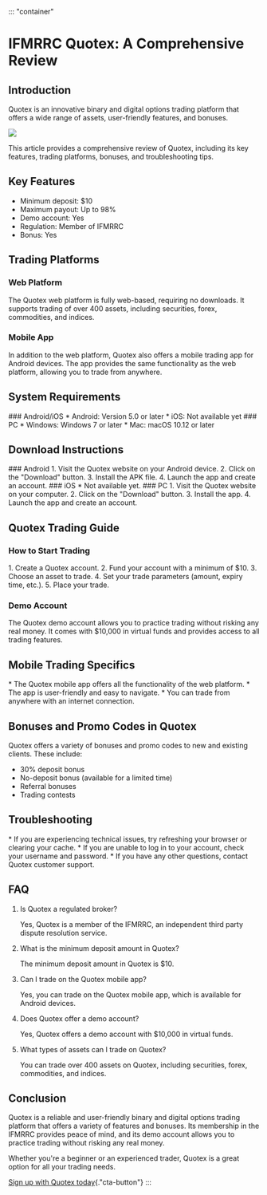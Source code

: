 ::: \"container\"
# IFMRRC Quotex: A Comprehensive Review

## Introduction

Quotex is an innovative binary and digital options trading platform that
offers a wide range of assets, user-friendly features, and bonuses.

[![](https://static.quotex.io/files/4_en/300_250.jpg)](https://traff.sbs/brokerqxlid)

This article provides a comprehensive review of Quotex, including its
key features, trading platforms, bonuses, and troubleshooting tips.

## Key Features

-   Minimum deposit: \$10
-   Maximum payout: Up to 98%
-   Demo account: Yes
-   Regulation: Member of IFMRRC
-   Bonus: Yes

## Trading Platforms

### Web Platform

The Quotex web platform is fully web-based, requiring no downloads. It
supports trading of over 400 assets, including securities, forex,
commodities, and indices.

### Mobile App

In addition to the web platform, Quotex also offers a mobile trading app
for Android devices. The app provides the same functionality as the web
platform, allowing you to trade from anywhere.

## System Requirements

\### Android/iOS \* Android: Version 5.0 or later \* iOS: Not available
yet \### PC \* Windows: Windows 7 or later \* Mac: macOS 10.12 or later

## Download Instructions

\### Android 1. Visit the Quotex website on your Android device. 2.
Click on the "Download" button. 3. Install the APK file. 4. Launch
the app and create an account. \### iOS \* Not available yet. \### PC 1.
Visit the Quotex website on your computer. 2. Click on the
"Download" button. 3. Install the app. 4. Launch the app and
create an account.

## Quotex Trading Guide

### How to Start Trading

1\. Create a Quotex account. 2. Fund your account with a minimum of
\$10. 3. Choose an asset to trade. 4. Set your trade parameters (amount,
expiry time, etc.). 5. Place your trade.

### Demo Account

The Quotex demo account allows you to practice trading without risking
any real money. It comes with \$10,000 in virtual funds and provides
access to all trading features.

## Mobile Trading Specifics

\* The Quotex mobile app offers all the functionality of the web
platform. \* The app is user-friendly and easy to navigate. \* You can
trade from anywhere with an internet connection.

## Bonuses and Promo Codes in Quotex

Quotex offers a variety of bonuses and promo codes to new and existing
clients. These include:

-   30% deposit bonus
-   No-deposit bonus (available for a limited time)
-   Referral bonuses
-   Trading contests

## Troubleshooting

\* If you are experiencing technical issues, try refreshing your browser
or clearing your cache. \* If you are unable to log in to your account,
check your username and password. \* If you have any other questions,
contact Quotex customer support.

## FAQ

1.  Is Quotex a regulated broker?

    Yes, Quotex is a member of the IFMRRC, an independent third party
    dispute resolution service.

2.  What is the minimum deposit amount in Quotex?

    The minimum deposit amount in Quotex is \$10.

3.  Can I trade on the Quotex mobile app?

    Yes, you can trade on the Quotex mobile app, which is available for
    Android devices.

4.  Does Quotex offer a demo account?

    Yes, Quotex offers a demo account with \$10,000 in virtual funds.

5.  What types of assets can I trade on Quotex?

    You can trade over 400 assets on Quotex, including securities,
    forex, commodities, and indices.

## Conclusion

Quotex is a reliable and user-friendly binary and digital options
trading platform that offers a variety of features and bonuses. Its
membership in the IFMRRC provides peace of mind, and its demo account
allows you to practice trading without risking any real money.

Whether you\'re a beginner or an experienced trader, Quotex is a great
option for all your trading needs.

[Sign up with Quotex
today](\%22https://traff.sbs/brokerqxlid\%22){."cta-button"}
:::

